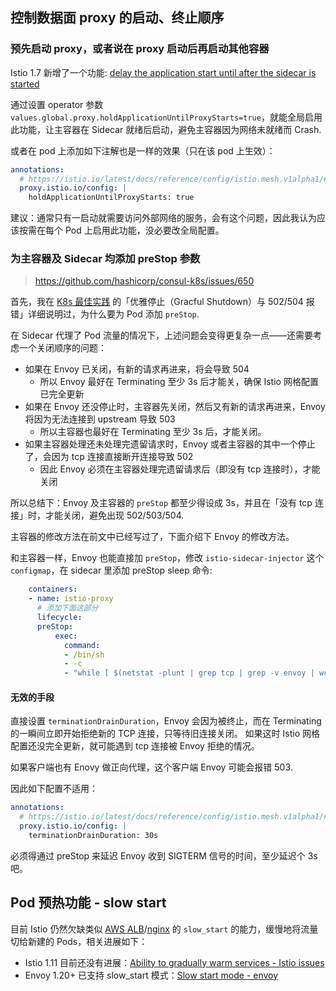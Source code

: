 
## 控制数据面 proxy 的启动、终止顺序

### 预先启动 proxy，或者说在 proxy 启动后再启动其他容器

Istio 1.7 新增了一个功能: [delay the application start until after the sidecar is started](https://istio.io/latest/news/releases/1.7.x/announcing-1.7/change-notes/#traffic-management)

通过设置 operator 参数 `values.global.proxy.holdApplicationUntilProxyStarts=true`，就能全局启用此功能，让主容器在 Sidecar 就绪后启动，避免主容器因为网络未就绪而 Crash.

或者在 pod 上添加如下注解也是一样的效果（只在该 pod 上生效）：

```yaml
annotations:
  # https://istio.io/latest/docs/reference/config/istio.mesh.v1alpha1/#ProxyConfig
  proxy.istio.io/config: |
    holdApplicationUntilProxyStarts: true
```

建议：通常只有一启动就需要访问外部网络的服务，会有这个问题，因此我认为应该按需在每个 Pod 上启用此功能，没必要改全局配置。

### 为主容器及 Sidecar 均添加 preStop 参数

>https://github.com/hashicorp/consul-k8s/issues/650

首先，我在 [K8s 最佳实践](./../../最佳实践.md) 的「优雅停止（Gracful Shutdown）与 502/504 报错」详细说明过，为什么要为 Pod 添加 `preStop`.

在 Sidecar 代理了 Pod 流量的情况下，上述问题会变得更复杂一点——还需要考虑一个关闭顺序的问题：

- 如果在 Envoy 已关闭，有新的请求再进来，将会导致 504
  - 所以 Envoy 最好在 Terminating 至少 3s 后才能关，确保 Istio 网格配置已完全更新
- 如果在 Envoy 还没停止时，主容器先关闭，然后又有新的请求再进来，Envoy 将因为无法连接到 upstream 导致 503
  - 所以主容器也最好在 Terminating 至少 3s 后，才能关闭。
- 如果主容器处理还未处理完遗留请求时，Envoy 或者主容器的其中一个停止了，会因为 tcp 连接直接断开连接导致 502
  - 因此 Envoy 必须在主容器处理完遗留请求后（即没有 tcp 连接时），才能关闭

所以总结下：Envoy 及主容器的 `preStop` 都至少得设成 3s，并且在「没有 tcp 连接」时，才能关闭，避免出现 502/503/504.

主容器的修改方法在前文中已经写过了，下面介绍下 Envoy 的修改方法。

和主容器一样，Envoy 也能直接加 `preStop`，修改 `istio-sidecar-injector` 这个 `configmap`，在 sidecar 里添加 preStop sleep 命令:

```yaml
    containers:
    - name: istio-proxy
      # 添加下面这部分
      lifecycle:
      preStop:
          exec:
            command:
            - /bin/sh
            - -c
            - "while [ $(netstat -plunt | grep tcp | grep -v envoy | wc -l | xargs) -ne 0 ]; do sleep 1; done"
```

#### 无效的手段

直接设置 `terminationDrainDuration`，Envoy 会因为被终止，而在 Terminating 的一瞬间立即开始拒绝新的 TCP 连接，只等待旧连接关闭。
如果这时 Istio 网格配置还没完全更新，就可能遇到 tcp 连接被 Envoy 拒绝的情况。

如果客户端也有 Enovy 做正向代理，这个客户端 Envoy 可能会报错 503.

因此如下配置不适用：

```yaml
annotations:
  # https://istio.io/latest/docs/reference/config/istio.mesh.v1alpha1/#ProxyConfig
  proxy.istio.io/config: |
    terminationDrainDuration: 30s
```

必须得通过 preStop 来延迟 Envoy 收到 SIGTERM 信号的时间，至少延迟个 3s 吧。

## Pod 预热功能 - slow start

目前 Istio 仍然欠缺类似 [AWS ALB](https://aws.amazon.com/about-aws/whats-new/2018/05/application-load-balancer-announces-slow-start-support/)/[nginx](http://nginx.org/en/docs/http/ngx_http_upstream_module.html#slow_start) 的 `slow_start` 的能力，缓慢地将流量切给新建的 Pods，相关进展如下：

- Istio 1.11 目前还没有进展：[Ability to gradually warm services - Istio issues](https://github.com/istio/istio/issues/21228)
- Envoy 1.20+ 已支持 slow_start 模式：[Slow start mode - envoy](https://www.envoyproxy.io/docs/envoy/v1.20.0/intro/arch_overview/upstream/load_balancing/slow_start#arch-overview-load-balancing-slow-start)
